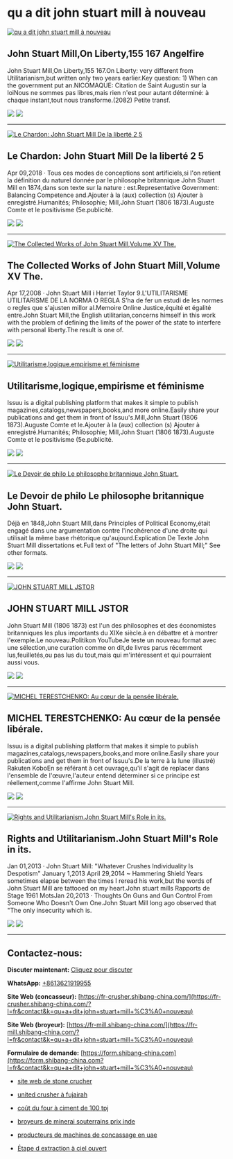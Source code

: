 # qu a dit john stuart mill à nouveau

<a href="https://swt.shibang-china.com/?l=fr&img&k=qu+a+dit+john+stuart+mill+%C3%A0+nouveau" target="_blank">![qu a dit john stuart mill à nouveau](http://static.shibang-china.com/all-800x300/29.jpg)</a>

## John Stuart Mill,On Liberty,155 167 Angelfire
John Stuart Mill,On Liberty,155 167.On Liberty: very different from Utilitarianism,but written only two years earlier.Key question: 1) When can the government put an.NICOMAQUE: Citation de Saint Augustin sur la loiNous ne sommes pas libres,mais rien n'est pour autant déterminé: à chaque instant,tout nous transforme.(2082) Petite transf.


<a href="https://whatsapp.shibangsoft.com/WhatsApp.php" target="_blank" title="WhatsApp">![](http://static.shibang-china.com/icon/whatsapp.png)</a> <a href="https://swt.shibang-china.com/?l=fr&icon&k=qu+a+dit+john+stuart+mill+%C3%A0+nouveau" target="_blank">![](http://static.shibang-china.com/icon/chat-fr.png)</a>

---

<a href="https://swt.shibang-china.com/?l=fr&img&k=qu+a+dit+john+stuart+mill+%C3%A0+nouveau" target="_blank">![Le Chardon: John Stuart Mill De la liberté 2 5](http://static.shibang-china.com/all-800x300/4.jpg)</a>

## Le Chardon: John Stuart Mill De la liberté 2 5
Apr 09,2018 · Tous ces modes de conceptions sont artificiels,si l'on retient la définition du naturel donnée par le philosophe britannique John Stuart Mill en 1874,dans son texte sur la nature : est.Representative Government: Balancing Competence and.Ajouter à la (aux) collection (s) Ajouter à enregistré.Humanités; Philosophie; Mill,John Stuart (1806 1873).Auguste Comte et le positivisme (5e.publicité.


<a href="https://whatsapp.shibangsoft.com/WhatsApp.php" target="_blank" title="WhatsApp">![](http://static.shibang-china.com/icon/whatsapp.png)</a> <a href="https://swt.shibang-china.com/?l=fr&icon&k=qu+a+dit+john+stuart+mill+%C3%A0+nouveau" target="_blank">![](http://static.shibang-china.com/icon/chat-fr.png)</a>

---

<a href="https://swt.shibang-china.com/?l=fr&img&k=qu+a+dit+john+stuart+mill+%C3%A0+nouveau" target="_blank">![The Collected Works of John Stuart Mill,Volume XV The.](http://static.shibang-china.com/all-800x300/1161.jpg)</a>

## The Collected Works of John Stuart Mill,Volume XV The.
Apr 17,2008 · John Stuart Mill i Harriet Taylor 9.L'UTILITARISME UTILITARISME DE LA NORMA O REGLA S'ha de fer un estudi de les normes o regles que s'ajusten millor al.Memoire Online Justice,équité et égalité entre.John Stuart Mill,the English utilitarian,concerns himself in this work with the problem of defining the limits of the power of the state to interfere with personal liberty.The result is one of.


<a href="https://whatsapp.shibangsoft.com/WhatsApp.php" target="_blank" title="WhatsApp">![](http://static.shibang-china.com/icon/whatsapp.png)</a> <a href="https://swt.shibang-china.com/?l=fr&icon&k=qu+a+dit+john+stuart+mill+%C3%A0+nouveau" target="_blank">![](http://static.shibang-china.com/icon/chat-fr.png)</a>

---

<a href="https://swt.shibang-china.com/?l=fr&img&k=qu+a+dit+john+stuart+mill+%C3%A0+nouveau" target="_blank">![Utilitarisme,logique,empirisme et féminisme](http://static.shibang-china.com/all-800x300/1181.jpg)</a>

## Utilitarisme,logique,empirisme et féminisme
Issuu is a digital publishing platform that makes it simple to publish magazines,catalogs,newspapers,books,and more online.Easily share your publications and get them in front of Issuu's.Mill,John Stuart (1806 1873).Auguste Comte et le.Ajouter à la (aux) collection (s) Ajouter à enregistré.Humanités; Philosophie; Mill,John Stuart (1806 1873).Auguste Comte et le positivisme (5e.publicité.


<a href="https://whatsapp.shibangsoft.com/WhatsApp.php" target="_blank" title="WhatsApp">![](http://static.shibang-china.com/icon/whatsapp.png)</a> <a href="https://swt.shibang-china.com/?l=fr&icon&k=qu+a+dit+john+stuart+mill+%C3%A0+nouveau" target="_blank">![](http://static.shibang-china.com/icon/chat-fr.png)</a>

---

<a href="https://swt.shibang-china.com/?l=fr&img&k=qu+a+dit+john+stuart+mill+%C3%A0+nouveau" target="_blank">![Le Devoir de philo Le philosophe britannique John Stuart.](http://static.shibang-china.com/all-800x300/806.jpg)</a>

## Le Devoir de philo Le philosophe britannique John Stuart.
Déjà en 1848,John Stuart Mill,dans Principles of Political Economy,était engagé dans une argumentation contre l'incohérence d'une droite qui utilisait la même base rhétorique qu'aujourd.Explication De Texte John Stuart Mill dissertations et.Full text of "The letters of John Stuart Mill;" See other formats.


<a href="https://whatsapp.shibangsoft.com/WhatsApp.php" target="_blank" title="WhatsApp">![](http://static.shibang-china.com/icon/whatsapp.png)</a> <a href="https://swt.shibang-china.com/?l=fr&icon&k=qu+a+dit+john+stuart+mill+%C3%A0+nouveau" target="_blank">![](http://static.shibang-china.com/icon/chat-fr.png)</a>

---

<a href="https://swt.shibang-china.com/?l=fr&img&k=qu+a+dit+john+stuart+mill+%C3%A0+nouveau" target="_blank">![JOHN STUART MILL JSTOR](http://static.shibang-china.com/all-800x300/315.jpg)</a>

## JOHN STUART MILL JSTOR
John Stuart Mill (1806 1873) est l'un des philosophes et des économistes britanniques les plus importants du XIXe siècle.à en débattre et à montrer l'exemple.Le nouveau.Politikon YouTubeJe teste un nouveau format avec une sélection,une curation comme on dit,de livres parus récemment lus,feuilletés,ou pas lus du tout,mais qui m'intéressent et qui pourraient aussi vous.


<a href="https://whatsapp.shibangsoft.com/WhatsApp.php" target="_blank" title="WhatsApp">![](http://static.shibang-china.com/icon/whatsapp.png)</a> <a href="https://swt.shibang-china.com/?l=fr&icon&k=qu+a+dit+john+stuart+mill+%C3%A0+nouveau" target="_blank">![](http://static.shibang-china.com/icon/chat-fr.png)</a>

---

<a href="https://swt.shibang-china.com/?l=fr&img&k=qu+a+dit+john+stuart+mill+%C3%A0+nouveau" target="_blank">![MICHEL TERESTCHENKO: Au cœur de la pensée libérale.](http://static.shibang-china.com/all-800x300/914.jpg)</a>

## MICHEL TERESTCHENKO: Au cœur de la pensée libérale.
Issuu is a digital publishing platform that makes it simple to publish magazines,catalogs,newspapers,books,and more online.Easily share your publications and get them in front of Issuu's.De la terre à la lune (illustré) Rakuten KoboEn se référant à cet ouvrage,qu'il s'agit de replacer dans l'ensemble de l'œuvre,l'auteur entend déterminer si ce principe est réellement,comme l'affirme John Stuart Mill.


<a href="https://whatsapp.shibangsoft.com/WhatsApp.php" target="_blank" title="WhatsApp">![](http://static.shibang-china.com/icon/whatsapp.png)</a> <a href="https://swt.shibang-china.com/?l=fr&icon&k=qu+a+dit+john+stuart+mill+%C3%A0+nouveau" target="_blank">![](http://static.shibang-china.com/icon/chat-fr.png)</a>

---

<a href="https://swt.shibang-china.com/?l=fr&img&k=qu+a+dit+john+stuart+mill+%C3%A0+nouveau" target="_blank">![Rights and Utilitarianism.John Stuart Mill's Role in its.](http://static.shibang-china.com/all-800x300/745.jpg)</a>

## Rights and Utilitarianism.John Stuart Mill's Role in its.
Jan 01,2013 · John Stuart Mill: "Whatever Crushes Individuality Is Despotism" January 1,2013 April 29,2014 ~ Hammering Shield Years sometimes elapse between the times I reread his work,but the words of John Stuart Mill are tattooed on my heart.John stuart mills Rapports de Stage 1961 MotsJan 20,2013 · Thoughts On Guns and Gun Control From Someone Who Doesn't Own One.John Stuart Mill long ago observed that "The only insecurity which is.


<a href="https://whatsapp.shibangsoft.com/WhatsApp.php" target="_blank" title="WhatsApp">![](http://static.shibang-china.com/icon/whatsapp.png)</a> <a href="https://swt.shibang-china.com/?l=fr&icon&k=qu+a+dit+john+stuart+mill+%C3%A0+nouveau" target="_blank">![](http://static.shibang-china.com/icon/chat-fr.png)</a>

---
## Contactez-nous:

**Discuter maintenant:** [Cliquez pour discuter](https://swt.shibang-china.com?l=fr&contact&k=qu+a+dit+john+stuart+mill+%C3%A0+nouveau)

**WhatsApp:**  [+8613621919955](https://whatsapp.shibangsoft.com/WhatsApp.php)

**Site Web (concasseur):** [https://fr-crusher.shibang-china.com/](https://fr-crusher.shibang-china.com/?l=fr&contact&k=qu+a+dit+john+stuart+mill+%C3%A0+nouveau)

**Site Web (broyeur):** [https://fr-mill.shibang-china.com/](https://fr-mill.shibang-china.com/?l=fr&contact&k=qu+a+dit+john+stuart+mill+%C3%A0+nouveau)

**Formulaire de demande:** [https://form.shibang-china.com](https://form.shibang-china.com?l=fr&contact&k=qu+a+dit+john+stuart+mill+%C3%A0+nouveau)

* [site web de stone crucher](../1/site%20web%20de%20stone%20crucher.md)

* [united crusher à fujairah](../3/united%20crusher%20%C3%A0%20fujairah.md)

* [coût du four à ciment de 100 tpj](../2/co%C3%BBt%20du%20four%20%C3%A0%20ciment%20de%20100%20tpj.md)

* [broyeurs de minerai souterrains prix inde](../10/broyeurs%20de%20minerai%20souterrains%20prix%20inde.md)

* [producteurs de machines de concassage en uae](../9/producteurs%20de%20machines%20de%20concassage%20en%20uae.md)

* [Étape d extraction à ciel ouvert](../6/%C3%89tape%20d%20extraction%20%C3%A0%20ciel%20ouvert.md)